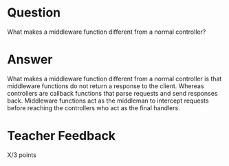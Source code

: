 # Question

What makes a middleware function different from a normal controller?

# Answer
What makes a middleware function different from a normal controller is that middleware functions do not return a response to the client. Whereas controllers are callback functions that parse requests and send responses back. Middleware functions act as the middleman to intercept requests before reaching the controllers who act as the final handlers.
# Teacher Feedback

X/3 points